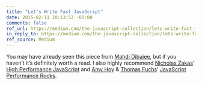 ```yaml
---
title: "Let’s Write Fast JavaScript"
date: 2015-02-11 10:13:53 -05:00
comments: false
ref_url: https://medium.com/the-javascript-collection/lets-write-fast-javascript-2b03c5575d9e
in_reply_to: https://medium.com/the-javascript-collection/lets-write-fast-javascript-2b03c5575d9e
ref_source: Medium
---
```


You may have already seen this piece from [Mahdi Dibaiee](https://medium.com/@mdibaiee), but if you haven’t it’s definitely worth a read. I also highly recommend [Nicholas Zakas](https://twitter.com/slicknet)’ [High Performance JavaScript](https://www.amazon.com/gp/product/059680279X/ref=as_li_tl?ie=UTF8&camp=1789&creative=9325&creativeASIN=059680279X&linkCode=as2&tag=easydesign-20&linkId=EIBQXEP7I2PP5RQE) and [Amy Hoy](https://twitter.com/amyhoy) & [Thomas Fuchs](https://twitter.com/thomasfuchs)’ [JavaScript Performance Rocks](http://javascriptrocks.com/).